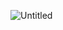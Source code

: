 
![Untitled](https://github.com/Bismarxd/Tienda-de-Mascotas/assets/68196095/12529d60-ccd7-45d2-9968-efd1dc77ce18)


